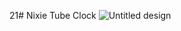 21# Nixie Tube Clock
![Untitled design](https://github.com/Rupali1407/JavaScript-Projects/assets/123893797/56c8ac29-404f-4561-8106-7f5aa3ff8337)
